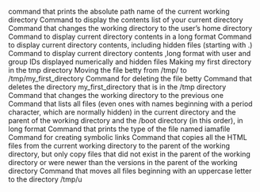 command that prints the absolute path name of the current working directory
Command to display the contents list of your current directory
Command that changes the working directory to the user’s home directory
Command to display current directory contents in a long format
Command to display current directory contents, including hidden files (starting with .)
Command to display current directory contents ,long format with user and group IDs displayed numerically and hidden files
Making my first directory in the tmp directory
Moving the file betty from /tmp/ to /tmp/my_first_directory
Command for deleting the file betty
Command that deletes the directory my_first_directory that is in the /tmp directory
Command that changes the working directory to the previous one
Command that lists all files (even ones with names beginning with a period character, which are normally hidden) in the current directory and the parent of the working directory and the /boot directory (in this order), in long format
Command that prints the type of the file named iamafile
Command for creating symbolic links
Command that copies all the HTML files from the current working directory to the parent of the working directory, but only copy files that did not exist in the parent of the working directory or were newer than the versions in the parent of the working directory
Command that moves all files beginning with an uppercase letter to the directory /tmp/u
